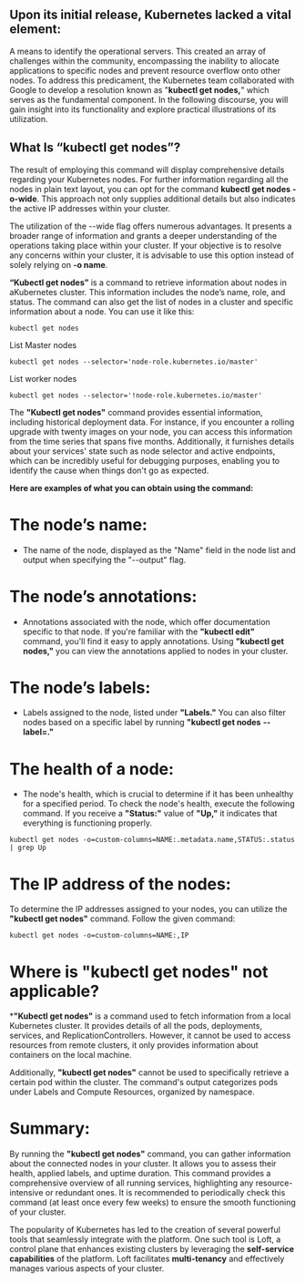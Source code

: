 ## Upon its initial release, Kubernetes lacked a vital element:
A means to identify the operational servers. This created an array of challenges within the community, 
encompassing the inability to allocate applications to specific nodes and prevent resource overflow onto other nodes.
To address this predicament, the Kubernetes team collaborated with Google to develop a resolution known as "**kubectl get nodes,**"
which serves as the fundamental component. In the following discourse, you will gain insight into its functionality and explore
practical illustrations of its utilization.

## What Is **“kubectl get nodes”?**
The result of employing this command will display comprehensive details regarding your Kubernetes nodes.
For further information regarding all the nodes in plain text layout, you can opt for the command **kubectl get nodes -o-wide**.
This approach not only supplies additional details but also indicates the active IP addresses within your cluster.

The utilization of the --wide flag offers numerous advantages. It presents a broader range of information and grants a deeper 
understanding of the operations taking place within your cluster. If your objective is to resolve any concerns within your cluster,
it is advisable to use this option instead of solely relying on **-o name**.

**“Kubectl get nodes”** is a command to retrieve information about nodes in aKubernetes cluster. This information includes the
node’s name, role, and status. The command can also get the list of nodes in a cluster and specific information about a node. 
You can use it like this:

```
kubectl get nodes
```

List Master nodes
```
kubectl get nodes --selector='node-role.kubernetes.io/master'
```
List worker nodes
```
kubectl get nodes --selector='!node-role.kubernetes.io/master'
```
The **"Kubectl get nodes"** command provides essential information, including historical deployment data. For instance,
if you encounter a rolling upgrade with twenty images on your node, you can access this information from the time 
series that spans five months. Additionally, it furnishes details about your services' state such as node selector 
and active endpoints, which can be incredibly useful for debugging purposes, enabling you to identify the cause when
things don't go as expected.

**Here are examples of what you can obtain using the command:**

# The node’s name:
- The name of the node, displayed as the "Name" field in the node list and output when specifying the "--output" flag.

# The node’s annotations:
- Annotations associated with the node, which offer documentation specific to that node. If you're familiar with the 
**"kubectl edit"** command, you'll find it easy to apply annotations. 
Using **"kubectl get nodes,"** you can view the annotations applied to nodes in your cluster.

# The node’s labels:
- Labels assigned to the node, listed under **"Labels."** You can also filter nodes based on a specific label by
running **"kubectl get nodes** **--label=<label>."**

# The health of a node:
- The node's health, which is crucial to determine if it has been unhealthy for a specified period. To check the 
node's health, execute the following command. If you receive a **"Status:"** value of **"Up,"** it indicates that
everything is functioning properly.

```
kubectl get nodes -o=custom-columns=NAME:.metadata.name,STATUS:.status | grep Up
```


# The IP address of the nodes:

To determine the IP addresses assigned to your nodes, you can utilize the **"kubectl get nodes"** command.
Follow the given command:

```
kubectl get nodes -o=custom-columns=NAME:,IP
```

# Where is "kubectl get nodes" not applicable?

***"Kubectl get nodes"** is a command used to fetch information from a local Kubernetes cluster.
It provides details of all the pods, deployments, services, and ReplicationControllers. However,
it cannot be used to access resources from remote clusters, it only provides information about
containers on the local machine.

Additionally, **"kubectl get nodes"** cannot be used to specifically retrieve a certain pod within
the cluster. The command's output categorizes pods under Labels and Compute Resources, organized by namespace.

# Summary:

By running the **"kubectl get nodes"** command, you can gather information about the connected nodes in your
cluster. It allows you to assess their health, applied labels, and uptime duration. This command provides a
comprehensive overview of all running services, highlighting any resource-intensive or redundant ones.
It is recommended to periodically check this command (at least once every few weeks) to ensure the smooth
functioning of your cluster.

The popularity of Kubernetes has led to the creation of several powerful tools that seamlessly integrate 
with the platform. One such tool is Loft, a control plane that enhances existing clusters by leveraging 
the **self-service capabilities** of the platform. Loft facilitates **multi-tenancy** and effectively manages
various aspects of your cluster.
